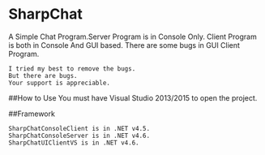 # SharpChat
A Simple Chat Program.Server Program is in Console Only. Client Program is both in Console And GUI based. There are some bugs in GUI Client Program.
```
I tried my best to remove the bugs.
But there are bugs.
Your support is appreciable.
```
##How to Use
You must have Visual Studio 2013/2015 to open the project. 

##Framework
```
SharpChatConsoleClient is in .NET v4.5.
SharpChatConsoleServer is in .NET v4.6.
SharpChatUIClientVS is in .NET v4.6.
```


